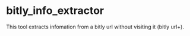 # bitly_info_extractor

This tool extracts infomation from a bitly url without visiting it (bitly url+). 
